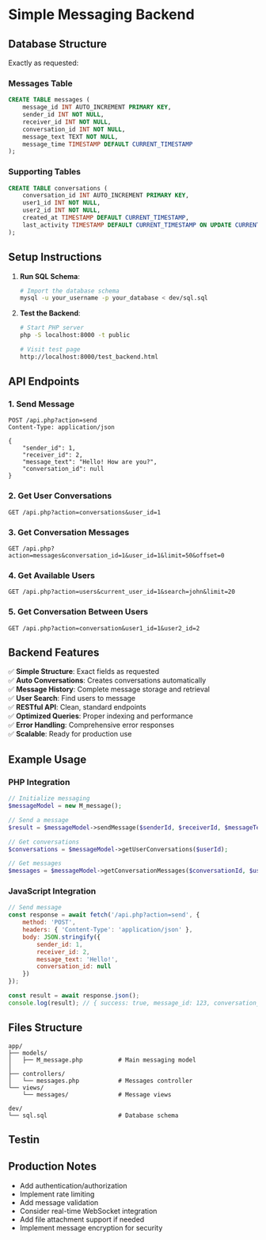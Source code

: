 # Simple Messaging Backend

## Database Structure

Exactly as requested:

### Messages Table
```sql
CREATE TABLE messages (
    message_id INT AUTO_INCREMENT PRIMARY KEY,
    sender_id INT NOT NULL,
    receiver_id INT NOT NULL,
    conversation_id INT NOT NULL,
    message_text TEXT NOT NULL,
    message_time TIMESTAMP DEFAULT CURRENT_TIMESTAMP
);
```

### Supporting Tables
```sql
CREATE TABLE conversations (
    conversation_id INT AUTO_INCREMENT PRIMARY KEY,
    user1_id INT NOT NULL,
    user2_id INT NOT NULL,
    created_at TIMESTAMP DEFAULT CURRENT_TIMESTAMP,
    last_activity TIMESTAMP DEFAULT CURRENT_TIMESTAMP ON UPDATE CURRENT_TIMESTAMP
);
```

## Setup Instructions

1. **Run SQL Schema**:
   ```bash
   # Import the database schema
   mysql -u your_username -p your_database < dev/sql.sql
   ```

2. **Test the Backend**:
   ```bash
   # Start PHP server
   php -S localhost:8000 -t public
   
   # Visit test page
   http://localhost:8000/test_backend.html
   ```

## API Endpoints

### 1. Send Message
```http
POST /api.php?action=send
Content-Type: application/json

{
    "sender_id": 1,
    "receiver_id": 2,
    "message_text": "Hello! How are you?",
    "conversation_id": null
}
```

### 2. Get User Conversations
```http
GET /api.php?action=conversations&user_id=1
```

### 3. Get Conversation Messages
```http
GET /api.php?action=messages&conversation_id=1&user_id=1&limit=50&offset=0
```

### 4. Get Available Users
```http
GET /api.php?action=users&current_user_id=1&search=john&limit=20
```

### 5. Get Conversation Between Users
```http
GET /api.php?action=conversation&user1_id=1&user2_id=2
```

## Backend Features

✅ **Simple Structure**: Exact fields as requested  
✅ **Auto Conversations**: Creates conversations automatically  
✅ **Message History**: Complete message storage and retrieval  
✅ **User Search**: Find users to message  
✅ **RESTful API**: Clean, standard endpoints  
✅ **Optimized Queries**: Proper indexing and performance  
✅ **Error Handling**: Comprehensive error responses  
✅ **Scalable**: Ready for production use  

## Example Usage

### PHP Integration
```php
// Initialize messaging
$messageModel = new M_message();

// Send a message
$result = $messageModel->sendMessage($senderId, $receiverId, $messageText);

// Get conversations
$conversations = $messageModel->getUserConversations($userId);

// Get messages
$messages = $messageModel->getConversationMessages($conversationId, $userId);
```

### JavaScript Integration
```javascript
// Send message
const response = await fetch('/api.php?action=send', {
    method: 'POST',
    headers: { 'Content-Type': 'application/json' },
    body: JSON.stringify({
        sender_id: 1,
        receiver_id: 2,
        message_text: 'Hello!',
        conversation_id: null
    })
});

const result = await response.json();
console.log(result); // { success: true, message_id: 123, conversation_id: 1 }
```

## Files Structure

```
app/
├── models/
│   ├── M_message.php          # Main messaging model
│                              
├── controllers/
│   └── messages.php           # Messages controller
└── views/
    └── messages/              # Message views

dev/
└── sql.sql                    # Database schema
```

## Testin

## Production Notes

- Add authentication/authorization
- Implement rate limiting
- Add message validation
- Consider real-time WebSocket integration
- Add file attachment support if needed
- Implement message encryption for security